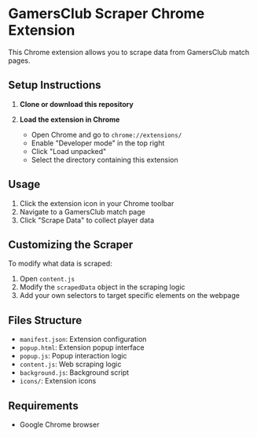 # GamersClub Scraper Chrome Extension

This Chrome extension allows you to scrape data from GamersClub match pages.

## Setup Instructions

1. **Clone or download this repository**

2. **Load the extension in Chrome**
   - Open Chrome and go to `chrome://extensions/`
   - Enable "Developer mode" in the top right
   - Click "Load unpacked"
   - Select the directory containing this extension

## Usage

1. Click the extension icon in your Chrome toolbar
2. Navigate to a GamersClub match page
3. Click "Scrape Data" to collect player data

## Customizing the Scraper

To modify what data is scraped:
1. Open `content.js`
2. Modify the `scrapedData` object in the scraping logic
3. Add your own selectors to target specific elements on the webpage

## Files Structure

- `manifest.json`: Extension configuration
- `popup.html`: Extension popup interface
- `popup.js`: Popup interaction logic
- `content.js`: Web scraping logic
- `background.js`: Background script
- `icons/`: Extension icons

## Requirements

- Google Chrome browser 